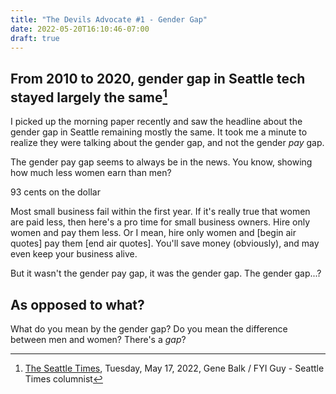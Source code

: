 ```yaml
---
title: "The Devils Advocate #1 - Gender Gap"
date: 2022-05-20T16:10:46-07:00
draft: true
---
```


## From 2010 to 2020, gender gap in Seattle tech stayed largely the same[^1]

I picked up the morning paper recently and saw the headline about the
gender gap in Seattle remaining mostly the same. It took me a minute
to realize they were talking about the gender gap, and not the gender
_pay_ gap.

The gender pay gap seems to always be in the news. You know, showing
how much less women earn than men?

93 cents on the dollar

Most small business fail within the first year. If it's really true
that women are paid less, then here's a pro time for small business
owners. Hire only women and pay them less. Or I mean, hire only women
and [begin air quotes] pay them [end air quotes]. You'll save money
(obviously), and may even keep your business alive.

But it wasn't the gender pay gap, it was the gender gap. The gender gap...?

## As opposed to what?

What do you mean by the gender gap? Do you mean the difference between
men and women? There's a _gap_?







[^1]: [The Seattle
Times](https://www.seattletimes.com/seattle-news/data/from-2010-to-2020-gender-gap-in-seattle-tech-stayed-largely-the-same/),
Tuesday, May 17, 2022, Gene Balk / FYI Guy - Seattle Times columnist





